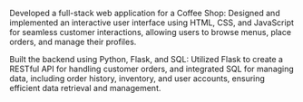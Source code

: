 Developed a full-stack web application for a Coffee Shop: Designed and implemented an interactive user interface using HTML, CSS, and JavaScript for seamless customer interactions, allowing users to browse menus, place orders, and manage their profiles.

Built the backend using Python, Flask, and SQL: Utilized Flask to create a RESTful API for handling customer orders, and integrated SQL for managing data, including order history, inventory, and user accounts, ensuring efficient data retrieval and management.

